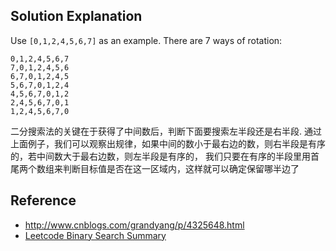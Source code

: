 ## Solution Explanation

Use `[0,1,2,4,5,6,7]` as an example. There are 7 ways of rotation:

```
0,1,2,4,5,6,7
7,0,1,2,4,5,6
6,7,0,1,2,4,5
5,6,7,0,1,2,4
4,5,6,7,0,1,2
2,4,5,6,7,0,1
1,2,4,5,6,7,0
```

二分搜索法的关键在于获得了中间数后，判断下面要搜索左半段还是右半段.
通过上面例子，我们可以观察出规律，如果中间的数小于最右边的数，则右半段是有序的，若中间数大于最右边数，则左半段是有序的，
我们只要在有序的半段里用首尾两个数组来判断目标值是否在这一区域内，这样就可以确定保留哪半边了


## Reference

- http://www.cnblogs.com/grandyang/p/4325648.html
- [Leetcode Binary Search Summary](http://www.cnblogs.com/grandyang/p/6854825.html)